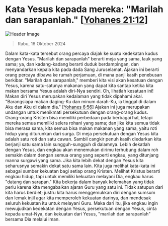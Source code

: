 
# Kata Yesus kepada mereka: "Marilah dan sarapanlah." [[Yohanes 21:12](http://alkitab.sabda.org/?Yohanes%2021:12)]

![Header Image](https://alkitab.app/slice/sunrise.jpg)

> Rabu, 16 Oktober 2024

Dalam kata-kata tersebut orang percaya diajak ke suatu kedekatan kudus dengan Yesus. "Marilah dan sarapanlah" berarti meja yang sama, lauk yang sama; ya, dan kadang-kadang berarti duduk berdampingan, dan menyandarkan kepala kita pada dada Sang Juruselamat. Ajakan ini berarti orang percaya dibawa ke rumah perjamuan, di mana panji kasih penebusan berkibar. "Marilah dan sarapanlah," memberi kita visi akan kesatuan dengan Yesus, karena satu-satunya makanan yang dapat kita santap ketika kita makan bersama Yesus adalah diri-Nya sendiri. Oh, lihatlah kesatuan ini! Makan diri Yesus merupakan kedalaman yang tidak dipahami akal. "Barangsiapa makan daging-Ku dan minum darah-Ku, ia tinggal di dalam Aku dan Aku di dalam dia." [[Yohanes 6:56](http://alkitab.sabda.org/?Yohanes%206:56)] Ajakan ini juga merupakan undangan untuk menikmati persekutuan dengan orang-orang kudus. Orang-orang Kristen bisa memiliki perbedaan pada berbagai hal, tetapi mereka semua memiliki selera rohani yang sama; dan jika kita semua tidak bisa merasa sama, kita semua bisa makan makanan yang sama, yaitu roti hidup yang diturunkan dari surga. Di meja persekutuan dengan Yesus kita adalah satu roti dan satu cawan. Sambil cangkir penuh kasih diedarkan kita berjanji satu sama lain sungguh-sungguh di dalamnya. Lebih dekatlah dengan Yesus, dan engkau akan menemukan dirimu terhubung dalam roh semakin dalam dengan semua orang yang seperti engkau, yang ditunjang manna surgawi yang sama. Jika kita lebih dekat dengan Yesus kita seharusnya semakin dekat satu sama lain. Kita juga melihat kata-kata ini sebagai sumber kekuatan bagi setiap orang Kristen. Melihat Kristus berarti engkau hidup, tapi untuk memiliki kekuatan melayani Dia, engkau harus "datang dan sarapan." Kita bekerja dalam banyak kelemahan yang tidak perlu karena kita mengabaikan ajaran Guru yang satu ini. Tidak satupun dari kita harus berdiet; justru kita harus menggemukkan diri dengan sumsum dan lemak injil agar kita memperoleh kekuatan darinya, dan mendesak seluruh kekuatan itu untuk melayani Guru. Maka dari itu, jika engkau ingin mewujudkan kedekatan dengan Yesus, persekutuan dengan Yesus, cinta kepada umat-Nya, dan kekuatan dari Yesus, "marilah dan sarapanlah" bersama Dia melalui iman.
    